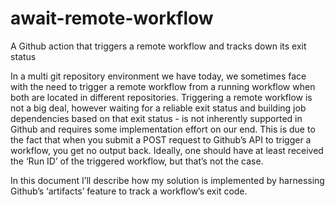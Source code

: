 
# await-remote-workflow
A Github action that triggers a remote workflow and tracks down its exit status

In a multi git repository environment we have today, we sometimes face with the need to trigger a remote workflow from a running workflow when both are located in different repositories. Triggering a remote workflow is not a big deal, however waiting for a reliable exit status and building job dependencies based on that exit status - is not inherently supported in Github and requires some implementation effort on our end. This is due to the fact that when you submit a POST request to Github’s API to trigger a workflow, you get no output back. Ideally, one should have at least received the ‘Run ID’ of the triggered workflow, but that’s not the case.

In this document I’ll describe how my solution is implemented by harnessing Github’s ‘artifacts’ feature to track a workflow’s exit code.
